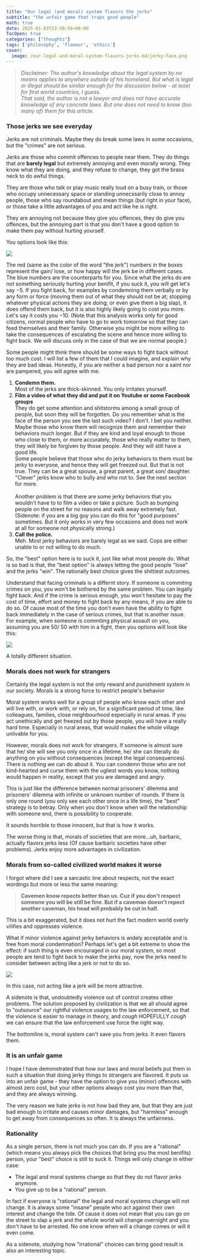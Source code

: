 ```yaml
---
title: "Our legal (and moral) system flavors the jerks"
subtitle: "the unfair game that traps good people"
math: true
date: 2025-01-03T23:50:58+08:00
TocOpen: true
categories: ["thoughts"]
tags: ['philosophy', 'flaneur', 'ethics']
cover:
  image: /our-legal-and-moral-system-flavors-jerks.md/jerky-face.png
---
```


> *Disclaimer: The author's knowledge about the legal system by no means applies to anywhere outside of his homeland. But what is legal or illegal should be similar enough for the discussion below - at least for first world countries, I guess.\
That said, the author is not a lawyer and does not have accurate knowledge of any concrete laws. But one does not need to know (too many of) them for this article.*

### Those jerks we see everyday

Jerks are not criminals. Maybe they do break some laws in some occasions, but the "crimes" are not serious.

Jerks are those who commit offences to people near them. They do things that are **barely legal** but extremely annoying and even morally wrong. They know what they are doing, and they refuse to change, they got the brass neck to do awful things. 

They are those who talk or play music really loud on a busy train, or those who occupy unnecessary space or standing unnecssarily close to annoy people, those who say roundabout and mean things (but right in your face), or those take a little advantages of you and act like he is right. 

They are annoying not because they give you offences, they do give you offences, but the annoying part is that you don't have a good option to make them pay without hurting yourself.

You options look like this:

![](/our-legal-and-moral-system-flavors-jerks.md/jerks.png)

The red (same as the color of the word "the jerk") numbers in the boxes represent the gain/ lose, or how happy will the jerk be in different cases. The blue numbers are the counterparts for you. Since what the jerks do are not something seriously hurting your benifit, if you suck it, you will get let's say $-5$. If you fight back, for examples by condemning them verbally or by any form or force (moving them out of what they should not be at; stopping whatever physical actions they are doing; or even give them a big slap), it does offend them back, but it is also highly likely going to cost you more. Let's say it costs you $-10$. (Note that this analysis works only for good citizens, normal people who have to go to work tomorrow so that they can feed themselves and their family. Otherwise you might be more willing to take the consequences of escalating the scene and hence more willing to fight back. We will discuss only in the case of that we are normal people.)

Some people might think there should be some ways to fight back without too much cost. I will list a few of them that I could imagine, and explain why they are bad ideas. Honestly, if you are neither a bad person nor a saint nor are pampered, you will agree with me.

1. **Condemn them.** \
Most of the jerks are thick-skinned. You only irritates yourself.
2. **Film a video of what they did and put it on Youtube or some Facebook groups** \
They do get some attention and shitstorms among a small group of people, but soon they will be forgotten. Do you remember what is the face of the person you see the last such video? I don't. I bet you neither. Maybe those who know them will recognize them and remember their behaviors much longer. But if they are kind and loyal enough to those who close to them, or more accurately, those who really matter to them, they will likely be forgiven by those people. And they will still have a good life.\
Some people believe that those who do jerky behaviors to them must be jerky to everyone, and hence they will get freezed out. But that is not true. They can be a great spouse, a great parent, a great son/ daughter. "Clever" jerks know who to bully and who not to. See the next section for more. \
\
Another problem is that there are some jerky behaviors that you wouldn't have to to film a video or take a picture. Such as bumping people on the street for no reasons and walk away extremely fast. (Sidenote: if you are a big guy you can do this for "good purposes" sometimes. But it only works in very few occasions and does not work at all for someone not physically strong.)
3. **Call the police.** \
Meh. Most jerky behaviors are barely legal as we said. Cops are either unable to or not willing to do much.

So, the "best" option here is to suck it, just like what most people do. What is so bad is that, the "best option" is always letting the good people "lose" and the jerks "win". The rationally best choice gives the shittiest outcomes.

Understand that facing criminals is a differnt story. If someone is commiting crimes on you, you won't be bothered by the same problem. You can legally fight back. And if the crime is serious enough, you won't hesitate to pay the cost of time, effort and money to fight back by any means, if you are able to do so. Of cause most of the time you don't even have the ability to fight back immediately in the case of serious crimes, but that is another issue. For example, when someone is commiting physical assault on you, assuming you are 50/ 50 with him in a fight, then you options will look like this:

![](/our-legal-and-moral-system-flavors-jerks.md/assault.png)

A totally different situation.


### Morals does not work for strangers
Certainly the legal system is not the only reward and punishment system in our society. Morals is a strong force to restrict people's behavior

Moral system works well for a group of people who know each other and will live with, or work with, or rely on, for a significant period of time, like colleagues, families, close neighbourhood especially in rural areas. If you act unethically and get freezed out by those people, you will have a really hard time. Especially in rural areas, that would makes the whole village unlivable for you.

However, morals does not work for strangers. If someone is almost sure that he/ she will see you only once in a lifetime, he/ she can literally do anything on you without consequences (except the legal consequences). There is nothing we can do about it. You can condemn those who are not kind-hearted and curse them with the ugliest words you know, nothing would happen in reality, except that you are damaged and angry.

This is just like the difference between normal prisoners' dilemma and prisoners' dilemma with infinite or unknown number of rounds. If there is only one round (you only see each other once in a life time), the "best" strategy is to betray. Only when you don't know when will the relationship with someone end, there is possibility to cooperate.

It sounds horrible to those innocent, but that is how it works.

The worse thing is that, morals of societies that are more...uh, barbaric, actually flavors jerks less (Of cause barbaric societies have other problems). Jerks enjoy more advantages in civilization.

### Morals from so-called civilized world makes it worse
I forgot where did I see a sarcastic line about respects, not the exact wordings but more or less the same meaning:

> **Cavemen know repects better than us. Cuz if you don't respect someone you will be still be fine. But if a caveman doesn't repect another caveman, his head will probably be cut in half.**

This is a bit exaggerated, but it does not hurt the fact modern world overly vilifies and oppresses violence.

What if minor violence against jerky behaviors is widely acceptable and is free from moral condemnation? Perhaps let's get a bit extreme to show the effect: if such thing is even encouraged in our moral system, so most people are tend to fight back to make the jerks pay, now the jerks need to consider between acting like a jerk or not to do so. 

![](/our-legal-and-moral-system-flavors-jerks.md/jerks-re.png)

In this case, not acting like a jerk will be more attractive.

A sidenote is that, undoubtedly violence out of control creates other problems. The solution proposed by civilization is that we all should agree to "outsource" our rightful violence usages to the law enforcement, so that the violence is easier to manage in theory, and *cough* HOPEFULLY *cough* we can ensure that the law enforcement use force the right way. 

The bottomline is, moral system can't save you from jerks. It even flavors them.

### It is an unfair game
I hope I have demonstrated that how our laws and moral beliefs put them in such a situation that doing jerky things to strangers are flavored. It puts us into an unfair game - they have the option to give you (minor) offences with almost zero cost, but your other options always cost you more than that, and they are always winning. 

The very reason we hate jerks is not how bad they are, but that they are just bad enough to irritate and causes minor damages, but "harmless" enough to get away from consequences so often. It is always the unfairness.


### Rationality
As a single person, there is not much you can do. If you are a "rational" (which means you always pick the choices that bring you the most benifits) person, your "best" choice is still to suck it. Things will only change in either case:

- The legal and moral systems change so that they do not flavor jerks anymore.
- You give up to be a "rational" person.

In fact if everyone is "rational" the legal and moral systems change will not change. It is always some "insane" people who act against their own interest and change the tide. Of cause it does not mean that you can go on the street to slap a jerk and the whole world will change overnight and you don't have to be arrested. No one know when will a change comes or will it even come.

As a sidenote, studying how "irrational" choices can bring good result is also an interesting topic.
